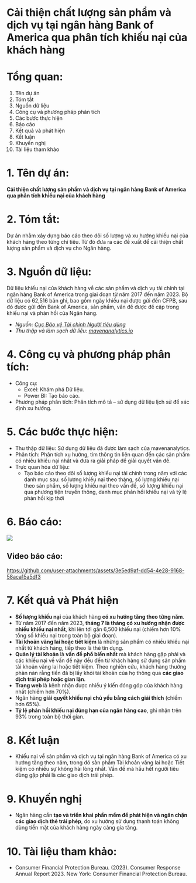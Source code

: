 # Cải thiện chất lượng sản phẩm và dịch vụ tại ngân hàng Bank of America qua phân tích khiếu nại của khách hàng

# Tổng quan:
1. Tên dự án
2. Tóm tắt
3. Nguồn dữ liệu
4. Công cụ và phương pháp phân tích
5. Các bước thực hiện
6. Báo cáo
7. Kết quả và phát hiện
8. Kết luận
9. Khuyến nghị
10. Tài liệu tham khảo

# 1. Tên dự án:

**Cải thiện chất lượng sản phẩm và dịch vụ tại ngân hàng Bank of America qua phân tích khiếu nại của khách hàng**

# 2. Tóm tắt:

Dự án nhằm xây dựng báo cáo theo dõi số lượng và xu hướng khiếu nại của khách hàng theo từng chỉ tiêu. Từ đó đưa ra các đề xuất để cải thiện chất lượng sản phẩm và dịch vụ cho Ngân hàng.

# 3. Nguồn dữ liệu:

Dữ liệu khiếu nại của khách hàng về các sản phẩm và dịch vụ tài chính tại ngân hàng Bank of America trong giai đoạn từ năm 2017 đến năm 2023. Bộ dữ liệu có 62,516 bản ghi, bao gồm ngày khiếu nại được gửi đến CFPB, sau đó được gửi đến Bank of America, sản phẩm, vấn đề được đề cập trong khiếu nại và phản hồi của Ngân hàng.
- *Nguồn: [Cục Bảo vệ Tài chính Người tiêu dùng](https://www.consumerfinance.gov/language/vi/)*
- *Thu thập và làm sạch dữ liệu: [mavenanalytics.io](https://www.mavenanalytics.io/data-playground?page=2&pageSize=5)*

# 4. Công cụ và phương pháp phân tích:

- Công cụ:
  * Excel: Khám phá Dữ liệu.
  * Power BI: Tạo báo cáo.
- Phương pháp phân tích: Phân tích mô tả – sử dụng dữ liệu lịch sử để xác định xu hướng.

# 5. Các bước thực hiện:

- Thu thập dữ liệu: Sử dụng dữ liệu đã được làm sạch của mavenanalytics.
- Phân tích: Phân tích xu hướng, tìm thông tin liên quan đến các sản phẩm có nhiều khiếu nại nhất và đưa ra giải pháp để giải quyết vấn đề.
- Trực quan hóa dữ liệu:
  * Tạo báo cáo theo dõi số lượng khiếu nại tài chính trong năm với các danh mục sau: số lượng khiếu nại theo tháng, số lượng khiếu nại theo sản phẩm, số lượng khiếu nại theo vấn đề, số lượng khiếu nại qua phương tiện truyền thông, danh mục phản hồi khiếu nại và tỷ lệ phản hồi kịp thời

# 6. Báo cáo:
![](Dashboard_picture_update.png)

## Video báo cáo:
https://github.com/user-attachments/assets/3e5ed9af-dd54-4e28-9168-58aca15a5df3

# 7. Kết quả và Phát hiện

- **Số lượng khiếu nại** của khách hàng **có xu hướng tăng theo từng năm**.
- Từ năm 2017 đến năm 2023, **tháng 7 là tháng có xu hướng nhận được nhiều khiếu nại nhất**, khi lên tới gần 6,500 khiếu nại (chiếm hơn 10% tổng số khiếu nại trong toàn bộ giai đoạn).
- **Tài khoản vãng lai hoặc tiết kiệm** là những sản phẩm có nhiều khiếu nại nhất từ ​​khách hàng, tiếp theo là thẻ tín dụng.
- **Quản lý tài khoản** là **vấn đề phổ biến nhất** mà khách hàng gặp phải và các khiếu nại về vấn đề này đều đến từ khách hàng sử dụng sản phẩm tài khoản vãng lai hoặc tiết kiệm. Theo nghiên cứu, khách hàng thường phàn nàn rằng tiền đã bị lấy khỏi tài khoản của họ thông qua **các giao dịch trái phép hoặc gian lận**.
- **Trang web** là kênh nhận được nhiều ý kiến đóng góp của khách hàng nhất (chiếm hơn 70%).
- Ngân hàng **giải quyết khiếu nại chủ yếu bằng cách giải thích** (chiếm hơn 65%).
- **Tỷ lệ phản hồi khiếu nại đúng hạn của ngân hàng cao**, ghi nhận trên 93% trong toàn bộ thời gian.

# 8. Kết luận

- Khiếu nại về sản phẩm và dịch vụ tại ngân hàng Bank of America có xu hướng tăng theo năm, trong đó sản phẩm Tài khoản vãng lai hoặc Tiết kiệm có nhiều sự không hài lòng nhất. Vấn đề mà hầu hết người tiêu dùng gặp phải là các giao dịch trái phép.

# 9. Khuyến nghị

- Ngân hàng cần **tạo và triển khai phần mềm để phát hiện và ngăn chặn các giao dịch thẻ trái phép**, do xu hướng sử dụng thanh toán không dùng tiền mặt của khách hàng ngày càng gia tăng.

# 10. Tài liệu tham khảo:

- Consumer Financial Protection Bureau. (2023). Consumer Response Annual Report 2023. New York: Consumer Financial Protection Bureau.
